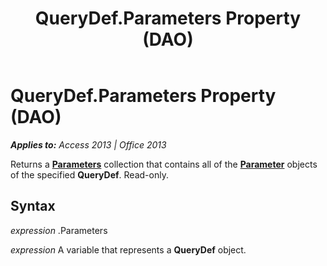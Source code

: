 ﻿---
title: QueryDef.Parameters Property (DAO)
TOCTitle: Parameters Property
ms:assetid: 0a83f4b8-24b6-8d61-1c15-d16919272e57
ms:mtpsurl: https://msdn.microsoft.com/en-us/library/Ff845106(v=office.15)
ms:contentKeyID: 48543155
ms.date: 09/18/2015
mtps_version: v=office.15
f1_keywords:
- dao360.chm1053177
f1_categories:
- Office.Version=v15
---

# QueryDef.Parameters Property (DAO)


_**Applies to:** Access 2013 | Office 2013_

Returns a **[Parameters](parameters-collection-dao.md)** collection that contains all of the **[Parameter](parameter-object-dao.md)** objects of the specified **QueryDef**. Read-only.

## Syntax

*expression* .Parameters

*expression* A variable that represents a **QueryDef** object.

